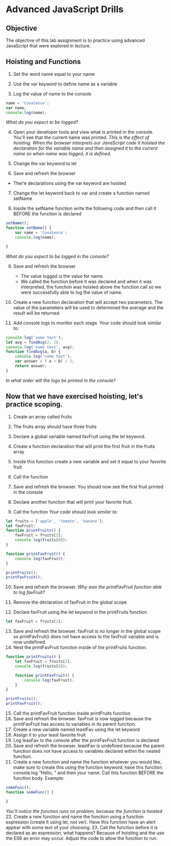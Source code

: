 # Advanced JavaScript Drills
## Objective
The objective of this lab assignment is to practice using advanced JavaScript that were explored in lecture.

## Hoisting and Functions
1. Set the word name equal to your name

2. Use the var keyword to define name as a variable

3. Log the value of name to the console

```js
name = 'Covalence';
var name;
console.log(name);
```
*What do you expect to be logged?*

4. Open your developer tools and view what is printed in the console. You'll see that the current name was printed.
_This is the effect of hoisting. When the browser interprets our JavaScript code it hoisted the declaration for the variable name and then assigned it to the current name so when name was logged, it is defined._

5. Change the var keyword to let

6. Save and refresh the browser

* Ther‘e declarations using the var keyword are hoisted

7. Change the let keyword back to var and create a function named setName

8. Inside the setName function write the following code and then call it BEFORE the function is declared
```js
setName();
function setName() {
    var name = 'Covalence';
    console.log(name);

}
```
_What do you expect to be logged in the console?_

9. Save and refresh the browser

    * The value logged is the value for name.
    * We called the function before it was declared and when it was interpreted, the function was hoisted above the function call so we were successfully able to log the value of name.

10. Create a new function declaration that will accept two parameters. The value of the parameters will be used to determined the average and the result will be returned.

11. Add console logs to monitor each stage. Your code should look similar to:
```js
console.log('some text');
let avg = findAvg(2, 2);
console.log('some text', avg);
function findAvg(a, b) {
    console.log('some text');
    var answer = ( a + b) / 2;
    return answer;
}
```
_In what order will the logs be printed in the console?_

## Now that we have exercised hoisting, let's practice scoping.
1. Create an array called fruits

2. The fruits array should have three fruits

3. Declare a global variable named favFruit using the let keyword.

4. Create a function declaration that will print the first fruit in the fruits array

5. Inside this function create a new variable and set it equal to your favorite fruit

6. Call the function

7. Save and refresh the browser. You should now see the first fruit printed in the console

8. Declare another function that will print your favorite fruit.

9. Call the function
_Your code should look similar to:_
```js
let fruits = ['apple', 'tomato', 'banana'];
let favFruit;
function printFruits() {
    favFruit = fruits[2];
    console.log(fruits[0]);
}

function printFavFruit() {
    console.log(favFruit);
}

printFruits();
printFavFruit();
```
10. Save and refresh the browser.
_Why was the printFavFruit function able to log favFruit?_

11. Remove the declaration of favFruit in the global scope

12. Declare favFruit using the let keyword in the printFruits function

```js
let favFruit = fruits[2];
```
13. Save and refresh the browser. favFruit is no longer in the global scope so printFavFruit() does not have access to the favFruit variable and is now undefined.
14. Nest the printFavFruit function inside of the printFruits function.
```js
function printFruits() {
    let favFruit = fruits[2];
    console.log(fruits[0]);

    function printFavFruit() {
        console.log(favFruit);
    }
}

printFruits();
printFavFruit();
```
15. Call the printFavFruit function inside printFruits function
16. Save and refresh the browser. favFruit is now logged because the printFavFruit has access to variables in its parent function.
17. Create a new variable named leastFav using the let keyword
18. Assign it to your least favorite fruit
19. Log leasFav to the console after the printFavFruit function is declared
20. Save and refresh the browser. leastFav is undefined because the parent function does not have access to variables declared within the nested function.
21. Create a new function and name the function whatever you would like, make sure to create this using the function keyword, have this function console.log “Hello, “ and then your name. Call this function BEFORE the function body. Example:
```js
someFunc();
function someFunc() {

}
```
_You’ll notice the function runs no problem, because the function is hoisted_
22. Create a new function and name the function using a function expression (create it using let, not ver). Have this function have an alert appear with some text of your choosing.
23. Call the function before it is declared as an expression, what happens? Because of hoisting and the use the ES6 an error may occur. Adjust the code to allow the function to run.